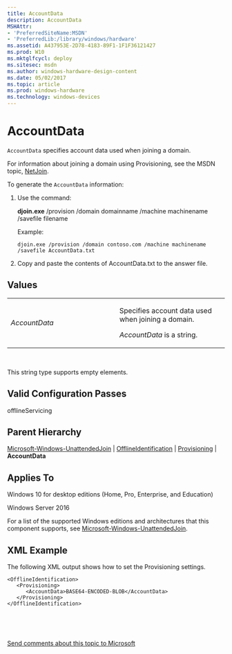 ```yaml
---
title: AccountData
description: AccountData
MSHAttr:
- 'PreferredSiteName:MSDN'
- 'PreferredLib:/library/windows/hardware'
ms.assetid: A437953E-2D78-4183-89F1-1F1F36121427
ms.prod: W10
ms.mktglfcycl: deploy
ms.sitesec: msdn
ms.author: windows-hardware-design-content
ms.date: 05/02/2017
ms.topic: article
ms.prod: windows-hardware
ms.technology: windows-devices
---
```


# AccountData


`AccountData` specifies account data used when joining a domain.

For information about joining a domain using Provisioning, see the MSDN topic, [NetJoin](http://go.microsoft.com/fwlink/?LinkId=124095).

To generate the `AccountData` information:

1.  Use the command:

    **djoin.exe** /provision /domain domainname /machine machinename /savefile filename

    Example:

    ``` syntax
    djoin.exe /provision /domain contoso.com /machine machinename /savefile AccountData.txt
    ```

2.  Copy and paste the contents of AccountData.txt to the answer file.

## Values


<table>
<colgroup>
<col width="50%" />
<col width="50%" />
</colgroup>
<tbody>
<tr class="odd">
<td><p><em>AccountData</em></p></td>
<td><p>Specifies account data used when joining a domain.</p>
<p><em>AccountData</em> is a string.</p></td>
</tr>
</tbody>
</table>

 

This string type supports empty elements.

## Valid Configuration Passes


offlineServicing

## Parent Hierarchy


[Microsoft-Windows-UnattendedJoin](microsoft-windows-unattendedjoin.md) | [OfflineIdentification](microsoft-windows-unattendedjoin-offlineidentification.md) | [Provisioning](microsoft-windows-unattendedjoin-offlineidentfication-provisioning.md) | **AccountData**

## Applies To


Windows 10 for desktop editions (Home, Pro, Enterprise, and Education)

Windows Server 2016

For a list of the supported Windows editions and architectures that this component supports, see [Microsoft-Windows-UnattendedJoin](microsoft-windows-unattendedjoin.md).

## XML Example


The following XML output shows how to set the Provisioning settings.

``` syntax
<OfflineIdentification>
   <Provisioning>
      <AccountData>BASE64-ENCODED-BLOB</AccountData>   
   </Provisioning>
</OfflineIdentification>
```

 

 

[Send comments about this topic to Microsoft](mailto:wsddocfb@microsoft.com?subject=Documentation%20feedback%20%5Bp_unattend\p_unattend%5D:%20AccountData%20%20RELEASE:%20%2810/3/2016%29&body=%0A%0APRIVACY%20STATEMENT%0A%0AWe%20use%20your%20feedback%20to%20improve%20the%20documentation.%20We%20don't%20use%20your%20email%20address%20for%20any%20other%20purpose,%20and%20we'll%20remove%20your%20email%20address%20from%20our%20system%20after%20the%20issue%20that%20you're%20reporting%20is%20fixed.%20While%20we're%20working%20to%20fix%20this%20issue,%20we%20might%20send%20you%20an%20email%20message%20to%20ask%20for%20more%20info.%20Later,%20we%20might%20also%20send%20you%20an%20email%20message%20to%20let%20you%20know%20that%20we've%20addressed%20your%20feedback.%0A%0AFor%20more%20info%20about%20Microsoft's%20privacy%20policy,%20see%20http://privacy.microsoft.com/default.aspx. "Send comments about this topic to Microsoft")




